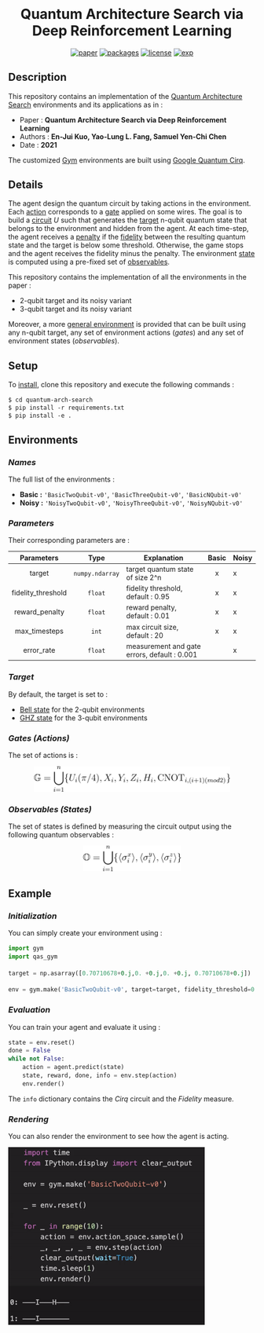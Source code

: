 <h1 align="center" style="margin-top: 0px;"> <b>Quantum Architecture Search via Deep Reinforcement Learning</b></h1>
<div align="center" >

[![paper](https://img.shields.io/static/v1.svg?label=Paper&message=arXiv:2104.07715&color=b31b1b)](https://arxiv.org/abs/2104.07715)
[![packages](https://img.shields.io/static/v1.svg?label=Made%20with&message=Cirq&color=fbc43b)](https://quantumai.google/cirq)
[![license](https://img.shields.io/static/v1.svg?label=License&message=GPL%20v3.0&color=green)](https://www.gnu.org/licenses/gpl-3.0.html)
[![exp](https://colab.research.google.com/assets/colab-badge.svg)](https://colab.research.google.com/github/qdevpsi3/quantum-arch-search/blob/main/notebooks/experiment.ipynb)
</div>

## **Description**
This repository contains an implementation of the <ins>Quantum Architecture Search</ins> environments and its applications as in :

- Paper : **Quantum Architecture Search via Deep Reinforcement Learning**
- Authors : **En-Jui Kuo, Yao-Lung L. Fang, Samuel Yen-Chi Chen**
- Date : **2021**

The customized <ins>Gym</ins> environments are built using <ins>Google Quantum Cirq</ins>.

## **Details**
The agent design the quantum circuit by taking actions in the environment. Each <ins>action</ins> corresponds to a <ins>gate</ins> applied on some wires. The goal is to build a <ins>circuit</ins> *U* such that generates the <ins>target</ins> n-qubit quantum state that belongs to the environment and hidden from the agent. At each time-step, the agent receives a <ins>penalty</ins> if the <ins>fidelity</ins> between the resulting quantum state and the target is below some threshold. Otherwise, the game stops and the agent receives the fidelity minus the penalty. The environment <ins>state</ins> is computed using a pre-fixed set of <ins>observables</ins>.

This repository contains the implementation of all the environments in the paper :

- 2-qubit target and its noisy variant
- 3-qubit target and its noisy variant

Moreover, a more <ins>general environment</ins> is provided that can be built using any n-qubit target, any set of environment actions (*gates*) and any set of environment states (*observables*).

## **Setup**
To <ins>install</ins>, clone this repository and execute the following commands :

```
$ cd quantum-arch-search
$ pip install -r requirements.txt
$ pip install -e .
```

## **Environments**

### *Names*
The full list of the environments : 

- **Basic :** `'BasicTwoQubit-v0'`, `'BasicThreeQubit-v0'`, `'BasicNQubit-v0'`
- **Noisy :** `'NoisyTwoQubit-v0'`, `'NoisyThreeQubit-v0'`, `'NoisyNQubit-v0'`

### *Parameters*

Their corresponding parameters are :

| Parameters | Type | Explanation | Basic | Noisy |
|:-:|:-:|-|:-:|-|
| target | ``numpy.ndarray`` | target quantum state of size 2^n | x | x |
| fidelity_threshold | `float` | fidelity threshold, default : 0.95 | x | x |
| reward_penalty | `float` | reward penalty, default : 0.01 | x | x |
| max_timesteps | `int` | max circuit size, default : 20 | x | x |
| error_rate | `float` | measurement and gate errors, default : 0.001 |  | x |

### *Target*

By default, the target is set to :

- <ins>Bell state</ins> for the 2-qubit environments
- <ins>GHZ state</ins>  for the 3-qubit environments


### *Gates (Actions)*
The set of actions is :

<center><img src="./render/gates.svg" width="400"></center>

<!-- $ \mathbb{G}=\bigcup_{i=1}^n \{ U_i(\pi/4) , X_i, Y_i, Z_i, H_i, \text{CNOT}_{i,(i+1)(mod2)} \}$ -->

### *Observables (States)*
The set of states is defined by measuring the circuit output using the following quantum observables :

<center><img src="./render/observables.svg" width="200"></center>

<!-- $$ \mathbb{O}=\bigcup_{i=1}^n \{ \langle \sigma_i^x \rangle, \langle \sigma_i^y \rangle, \langle \sigma_i^z \rangle\}$$ -->

## **Example**

### *Initialization*

You can simply create your environment using : 

```python
import gym
import qas_gym

target = np.asarray([0.70710678+0.j,0. +0.j,0. +0.j, 0.70710678+0.j])

env = gym.make('BasicTwoQubit-v0', target=target, fidelity_threshold=0.95)
```

### *Evaluation*

You can train your agent and evaluate it using :

```python
state = env.reset()
done = False
while not False:
    action = agent.predict(state)
    state, reward, done, info = env.step(action)
    env.render()
```

The `info` dictionary contains the *Cirq* circuit and the *Fidelity* measure. 

### *Rendering*
You can also render the environment to see how the agent is acting.

<img src="./render/env.gif" width="400">